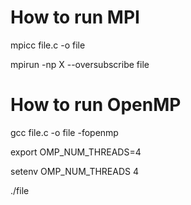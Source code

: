 # How to run MPI

mpicc file.c -o file

mpirun -np X --oversubscribe file


# How to run OpenMP

gcc file.c -o file -fopenmp

export OMP_NUM_THREADS=4

setenv OMP_NUM_THREADS 4

./file
